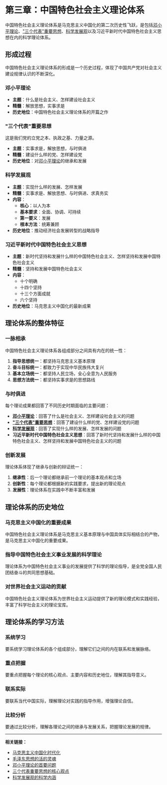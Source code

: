 # 第三章：中国特色社会主义理论体系

中国特色社会主义理论体系是马克思主义中国化的第二次历史性飞跃，是包括[邓小平理论](04-邓小平理论.md)、["三个代表"重要思想](05-三个代表重要思想.md)、[科学发展观](06-科学发展观.md)以及习近平新时代中国特色社会主义思想在内的科学理论体系。

## 形成过程

中国特色社会主义理论体系的形成是一个历史过程，体现了中国共产党对社会主义建设规律认识的不断深化。

### 邓小平理论

- **主题**：什么是社会主义、怎样建设社会主义
- **精髓**：解放思想，实事求是
- **历史地位**：中国特色社会主义理论体系的开篇之作

### "三个代表"重要思想

这是我们党的立党之本、执政之基、力量之源。

- **主题**：实事求是，解放思想，与时俱进
- **精髓**：建设什么样的党、怎样建设党
- **历史地位**：对[邓小平理论](04-邓小平理论.md)的继承和发展

### 科学发展观

- **主题**：实现什么样的发展、怎样发展
- **精髓**：实事求是、解放思想、与时俱进、求真务实
- **内容**：
   - **核心**：以人为本
   - **基本要求**：全面、协调、可持续
   - **第一要义**：发展
   - **根本方法**：统筹兼顾
- **历史地位**：推动经济社会发展转型的战略指导

### 习近平新时代中国特色社会主义思想

- **主题**：新时代坚持和发展什么样的中国特色社会主义、怎样坚持和发展中国特色社会主义
- **精髓**：坚持和发展中国特色社会主义
- **内容**：
   - 十个明确
   - 十四个坚持
   - 十三个方面成就
   - 六个坚持
- **历史地位**：马克思主义中国化的最新成果

## 理论体系的整体特征

### 一脉相承

中国特色社会主义理论体系各组成部分之间具有内在的统一性：

1. **指导思想统一**：都坚持马克思主义基本原理
2. **奋斗目标统一**：都致力于实现中华民族伟大复兴
3. **基本立场统一**：都坚持人民立场，全心全意为人民服务
4. **思想方法统一**：都坚持实事求是的思想路线

### 与时俱进

每个理论成果都回答了不同历史时期面临的主要问题：

- **[邓小平理论](04-邓小平理论.md)**：回答了什么是社会主义、怎样建设社会主义的问题
- **["三个代表"重要思想](05-三个代表重要思想.md)**：回答了建设什么样的党、怎样建设党的问题
- **[科学发展观](06-科学发展观.md)**：回答了实现什么样的发展、怎样发展的问题
- **习近平新时代中国特色社会主义思想**：回答了新时代坚持和发展什么样的中国特色社会主义、怎样坚持和发展中国特色社会主义的问题

### 创新发展

理论体系体现了继承与创新的辩证统一：

1. **继承性**：后一个理论都继承前一个理论的基本观点和立场
2. **创新性**：每个理论都根据新的实践要求，提出新的理论观点
3. **发展性**：理论体系在实践中不断丰富和发展

## 理论体系的历史地位

### 马克思主义中国化的重要成果

中国特色社会主义理论体系是马克思主义基本原理与中国具体实际相结合的产物，是马克思主义中国化的重要成果。

### 指导中国特色社会主义事业发展的科学理论

理论体系为中国特色社会主义事业的发展提供了科学的理论指导，是全党全国人民团结奋斗的共同思想基础。

### 对世界社会主义运动的贡献

中国特色社会主义理论体系为世界社会主义运动提供了新的理论模式和实践经验，丰富了科学社会主义的理论宝库。

## 理论体系的学习方法

### 系统学习

要系统学习理论体系的各个组成部分，理解它们之间的内在联系和发展脉络。

### 重点把握

要重点把握每个理论的核心观点、主要内容和历史地位，理解其指导意义。

### 联系实际

要联系当代中国实际，理解理论对实践的指导作用，增强理论自信。

### 比较分析

要通过比较分析，理解各理论之间的继承与发展关系，把握理论发展的规律。

---

**相关链接：**
- [马克思主义中国化时代化](01-导论.md#马克思主义中国化时代化)
- [毛泽东思想的活的灵魂](02-毛泽东思想.md#活的灵魂)
- [邓小平理论的首要问题](04-邓小平理论.md#首要的基本的理论问题)
- [三个代表重要思想的核心观点](05-三个代表重要思想.md#核心观点)
- [科学发展观的科学内涵](06-科学发展观.md#科学内涵) 
